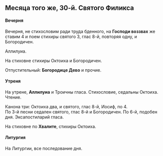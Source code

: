 
## Месяца того же, 30-й. Святого Филикса

#### Вечерня

Вечерня, не стихословим ради труда бденного, на **Господи воззвах** же ставим 4 
и поем стихиры святого 3, глас 8-й, повторяя одну, и Богородичен. 
 
Аллилуиа. 

На стиховне стихиры Октоиха и Богородичен.

Отпустительный: **Богородице Дево** и прочие.

#### Утреня

На утрене, **Аллилуиа** и Троичны гласа. Стихословие, седальны Октоиха. Чтение. 

Канона три: Октоиха два, и святого, глас 8-й, Иосиф, по 4.  
По 3-й песни седален святого, глас 8-й и Богородичен. По 6-й, подобен дня.
Эксапостиларий гласа.

На стиховне по **Хвалите**, стихиры Октоиха.  

#### Литургия

На Литургии, все последование дня.
